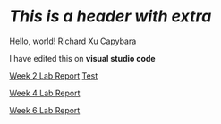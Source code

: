 # *This is a header with extra*
Hello, world! Richard Xu Capybara

I have edited this on **visual studio code**

[Week 2 Lab Report](RX_Week_2_Lab_Report.html)
[Test](https://rdxu1688.github.io/cse15l-lab-reports/RX_Week_2_Lab_Report.html)

[Week 4 Lab Report](https://rdxu1688.github.io/cse15l-lab-reports/lab-report-2-week-4.html)

[Week 6 Lab Report](https://rdxu1688.github.io/cse15l-lab-reports/lab-report-3-week-6.html)
